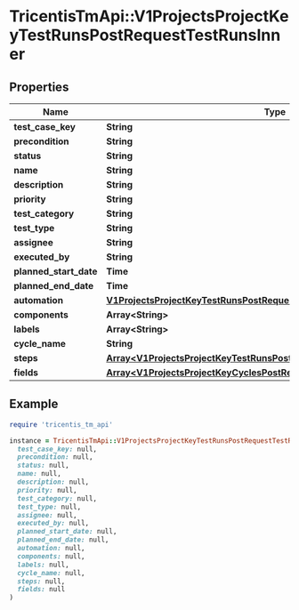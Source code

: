 # TricentisTmApi::V1ProjectsProjectKeyTestRunsPostRequestTestRunsInner

## Properties

| Name | Type | Description | Notes |
| ---- | ---- | ----------- | ----- |
| **test_case_key** | **String** |  |  |
| **precondition** | **String** |  | [optional] |
| **status** | **String** |  |  |
| **name** | **String** |  | [optional] |
| **description** | **String** |  | [optional] |
| **priority** | **String** |  | [optional] |
| **test_category** | **String** |  | [optional] |
| **test_type** | **String** |  |  |
| **assignee** | **String** |  | [optional] |
| **executed_by** | **String** |  | [optional] |
| **planned_start_date** | **Time** |  | [optional] |
| **planned_end_date** | **Time** |  | [optional] |
| **automation** | [**V1ProjectsProjectKeyTestRunsPostRequestTestRunsInnerAutomation**](V1ProjectsProjectKeyTestRunsPostRequestTestRunsInnerAutomation.md) |  | [optional] |
| **components** | **Array&lt;String&gt;** |  | [optional] |
| **labels** | **Array&lt;String&gt;** |  | [optional] |
| **cycle_name** | **String** |  | [optional] |
| **steps** | [**Array&lt;V1ProjectsProjectKeyTestRunsPostRequestTestRunsInnerStepsInner&gt;**](V1ProjectsProjectKeyTestRunsPostRequestTestRunsInnerStepsInner.md) |  | [optional] |
| **fields** | [**Array&lt;V1ProjectsProjectKeyCyclesPostRequestInnerFieldsInner&gt;**](V1ProjectsProjectKeyCyclesPostRequestInnerFieldsInner.md) |  | [optional] |

## Example

```ruby
require 'tricentis_tm_api'

instance = TricentisTmApi::V1ProjectsProjectKeyTestRunsPostRequestTestRunsInner.new(
  test_case_key: null,
  precondition: null,
  status: null,
  name: null,
  description: null,
  priority: null,
  test_category: null,
  test_type: null,
  assignee: null,
  executed_by: null,
  planned_start_date: null,
  planned_end_date: null,
  automation: null,
  components: null,
  labels: null,
  cycle_name: null,
  steps: null,
  fields: null
)
```

